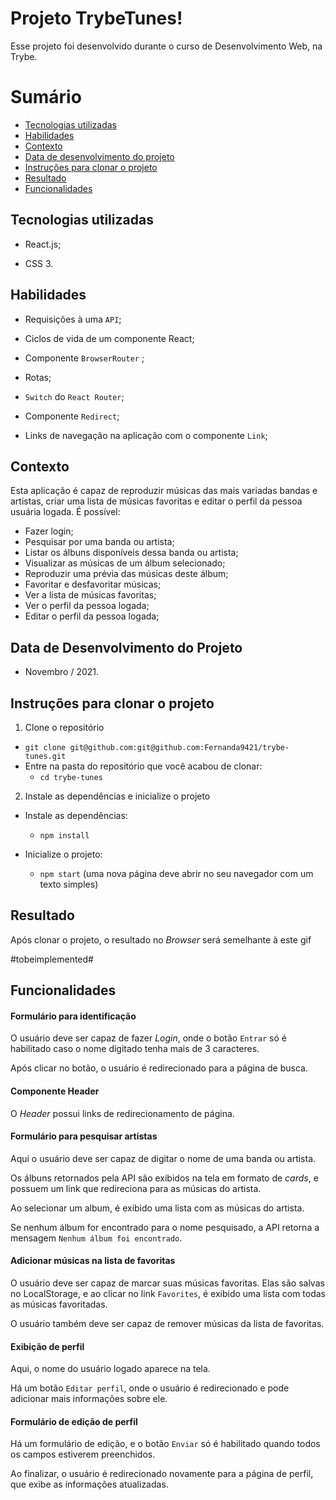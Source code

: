# Projeto TrybeTunes!

Esse projeto foi desenvolvido durante o curso de Desenvolvimento Web, na Trybe.


# Sumário

- [Tecnologias utilizadas](#tecnologias-utilizadas)
- [Habilidades](#habilidades)
- [Contexto](#contexto)
- [Data de desenvolvimento do projeto](#data-de-desenvolvimento-do-projeto)
- [Instruções para clonar o projeto](#instruções-para-clonar-o-projeto)
- [Resultado](#resultado)
- [Funcionalidades](#funcionalidades)


## Tecnologias utilizadas

- React.js;

- CSS 3.
 

## Habilidades

  * Requisições à uma `API`;

  * Ciclos de vida de um componente React;

  * Componente `BrowserRouter` ;

  * Rotas;

  *  `Switch` do `React Router`;

  * Componente `Redirect`;

  * Links de navegação na aplicação com o componente `Link`;


## Contexto

Esta aplicação é capaz de reproduzir músicas das mais variadas bandas e artistas, criar uma lista de músicas favoritas e editar o perfil da pessoa usuária logada. É possível:

  - Fazer login;
  - Pesquisar por uma banda ou artista;
  - Listar os álbuns disponíveis dessa banda ou artista;
  - Visualizar as músicas de um álbum selecionado;
  - Reproduzir uma prévia das músicas deste álbum;
  - Favoritar e desfavoritar músicas;
  - Ver a lista de músicas favoritas;
  - Ver o perfil da pessoa logada;
  - Editar o perfil da pessoa logada;


## Data de Desenvolvimento do Projeto

  - Novembro / 2021.
   

## Instruções para clonar o projeto

1. Clone o repositório

  * `git clone git@github.com:git@github.com:Fernanda9421/trybe-tunes.git`
  * Entre na pasta do repositório que você acabou de clonar:
    * `cd trybe-tunes`

2. Instale as dependências e inicialize o projeto

  * Instale as dependências:

    * `npm install`

  * Inicialize o projeto:

    * `npm start` (uma nova página deve abrir no seu navegador com um texto simples)
      

## Resultado

Após clonar o projeto, o resultado no *Browser* será semelhante à este gif

#tobeimplemented#






## Funcionalidades

#### Formulário para identificação

O usuário deve ser capaz de fazer *Login*, onde o botão `Entrar` só é habilitado caso o nome digitado tenha mais de 3 caracteres.

Após clicar no botão, o usuário é redirecionado para a página de busca. 

#### Componente Header

O *Header* possui links de redirecionamento de página.

#### Formulário para pesquisar artistas

Aqui o usuário deve ser capaz de digitar o nome de uma banda ou artista.

Os álbuns retornados pela API são exibidos na tela em formato de *cards*, e possuem um link que redireciona para as músicas do artista.

Ao selecionar um album, é exibido uma lista com as músicas do artista.

Se nenhum álbum for encontrado para o nome pesquisado, a API retorna a mensagem `Nenhum álbum foi encontrado`.

#### Adicionar músicas na lista de favoritas

O usuário deve ser capaz de marcar suas músicas favoritas. Elas são salvas no LocalStorage, e ao clicar no link `Favorites`, é exibido uma lista com todas as músicas favoritadas.

O usuário também deve ser capaz de remover músicas da lista de favoritas.

#### Exibição de perfil

Aqui, o nome do usuário logado aparece na tela.

Há um botão `Editar perfil`, onde o usuário é redirecionado e pode adicionar mais informações sobre ele.

#### Formulário de edição de perfil

Há um formulário de edição, e o botão `Enviar` só é habilitado quando todos os campos estiverem preenchidos.

Ao finalizar, o usuário é redirecionado novamente para a página de perfil, que exibe as informações atualizadas.
